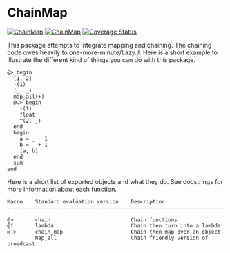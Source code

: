 # ChainMap

[![ChainMap](http://pkg.julialang.org/badges/ChainMap_0.4.svg)](http://pkg.julialang.org/?pkg=ChainMap)
[![ChainMap](http://pkg.julialang.org/badges/ChainMap_0.5.svg)](http://pkg.julialang.org/?pkg=ChainMap)
[![Coverage Status](https://coveralls.io/repos/bramtayl/ChainMap.jl/badge.svg?branch=master&service=github)](https://coveralls.io/github/bramtayl/ChainMap.jl?branch=master)

This package attempts to integrate mapping and chaining.
The chaining code owes heavily to one-more-minute/Lazy.jl.
Here is a short example to illustrate the different kind of things you can do with this package.

```{julia}
@> begin
  [1, 2]
  -(1)
  (_, _)
  map_all(+)
  @.> begin
    -(1)
    float
    ^(2, _)
  end
  begin
    a = _ - 1
    b = _ + 1
    [a, b]
  end
  sum
end
```

Here is a short list of exported objects and what they do. See docstrings for more information about each function.

    Macro    Standard evaluation version    Description
    ----------------------------------------------------------------------------
    @>       chain                          Chain functions
    @f       lambda                         Chain then turn into a lambda
    @.>      chain_map                      Chain then map over an object
             map_all                        Chain friendly version of broadcast
